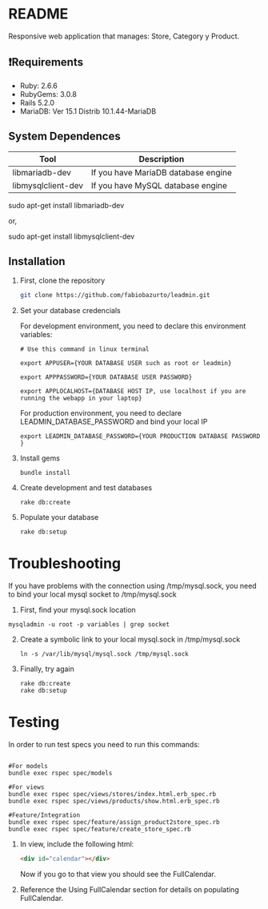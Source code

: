 # README

Responsive web application that manages: Store, Category y Product.

## ❗️Requirements

* Ruby: 2.6.6
* RubyGems: 3.0.8
* Rails 5.2.0
* MariaDB:  Ver 15.1 Distrib 10.1.44-MariaDB

## System Dependences

Tool                  | Description
--------------------- | -----------
libmariadb-dev        | If you have MariaDB database engine
libmysqlclient-dev    | If you have MySQL database engine

sudo apt-get install libmariadb-dev

or,

sudo apt-get install libmysqlclient-dev

## Installation

1. First, clone the repository
    ```bash
    git clone https://github.com/fabiobazurto/leadmin.git
    ```
2. Set your database credencials
   
   For development environment, you need to declare this environment variables:  
   ```
   # Use this command in linux terminal

   export APPUSER={YOUR DATABASE USER such as root or leadmin}

   export APPPASSWORD={YOUR DATABASE USER PASSWORD}

   export APPLOCALHOST={DATABASE HOST IP, use localhost if you are running the webapp in your laptop}
   ```
   For production environment, you need to declare LEADMIN_DATABASE_PASSWORD and bind your local IP
   ```
   export LEADMIN_DATABASE_PASSWORD={YOUR PRODUCTION DATABASE PASSWORD }
   ```

3. Install gems
    ```
    bundle install
    ```
    
4. Create development and test databases
    ```
    rake db:create
    ```
    
5. Populate your database
    ```
    rake db:setup
    ```

# Troubleshooting

If you have problems with the connection using /tmp/mysql.sock, you need to bind your local mysql socket to /tmp/mysql.sock

1. First, find your mysql.sock location
  ```
  mysqladmin -u root -p variables | grep socket
  ```

2. Create a symbolic link to your local mysql.sock in /tmp/mysql.sock
    ```
    ln -s /var/lib/mysql/mysql.sock /tmp/mysql.sock
    ```

3. Finally, try again
    ```
    rake db:create
    rake db:setup
    ```

# Testing

In order to run test specs you need to run this commands:

```

#For models
bundle exec rspec spec/models

#For views
bundle exec rspec spec/views/stores/index.html.erb_spec.rb
bundle exec rspec spec/views/products/show.html.erb_spec.rb

#Feature/Integration
bundle exec rspec spec/feature/assign_product2store_spec.rb
bundle exec rspec spec/feature/create_store_spec.rb

```


1. In view, include the following html:
    ```html
    <div id="calendar"></div>
    ```
    Now if you go to that view you should see the FullCalendar.

1. Reference the Using FullCalendar section for details on populating FullCalendar.
